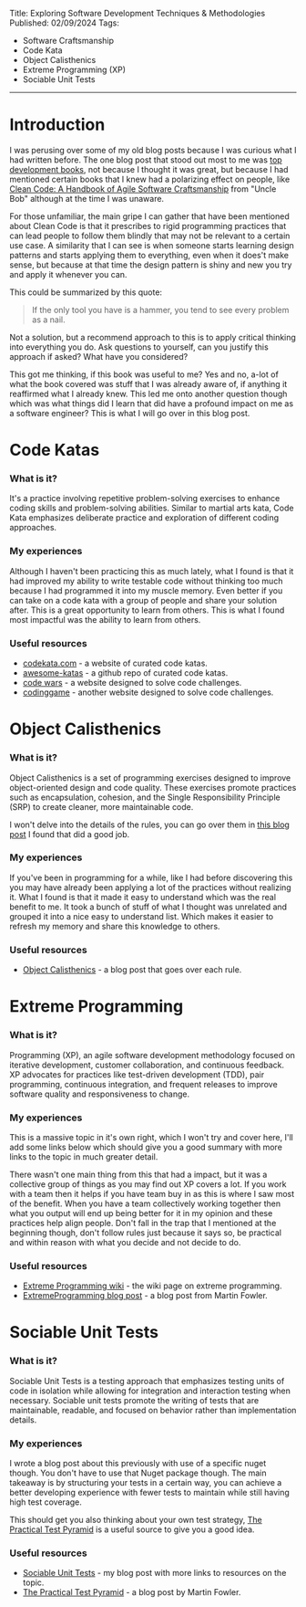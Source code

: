 Title: Exploring Software Development Techniques & Methodologies
Published: 02/09/2024
Tags: 
- Software Craftsmanship 
- Code Kata
- Object Calisthenics
- Extreme Programming (XP)
- Sociable Unit Tests

---

# Introduction

I was perusing over some of my old blog posts because I was curious what I had written before. The one blog post that stood out most to me was [top development books](/posts/top-development-books), not because I thought it was great, but because I had mentioned certain books that I knew had a polarizing effect on people, like [Clean Code: A Handbook of Agile Software Craftsmanship](https://www.amazon.co.uk/Clean-Code-Handbook-Software-Craftsmanship/dp/0132350882/ref=as_li_ss_tl?keywords=clean+code&qid=1558296957&s=books&sr=1-1&linkCode=sl1&tag=regis02-21&linkId=0799e4dde35f6b1378f68807d41d487d) from "Uncle Bob" although at the time I was unaware.

For those unfamiliar, the main gripe I can gather that have been mentioned about Clean Code is that it prescribes to rigid programming practices that can lead people to follow them blindly that may not be relevant to a certain use case. A similarity that I can see is when someone starts learning design patterns and starts applying them to everything, even when it does't make sense, but because at that time the design pattern is shiny and new you try and apply it whenever you can. 

This could be summarized by this quote:

> If the only tool you have is a hammer, you tend to see every problem as a nail.

Not a solution, but a recommend approach to this is to apply critical thinking into everything you do. Ask questions to yourself, can you justify this approach if asked? What have you considered?

This got me thinking, if this book was useful to me? Yes and no, a-lot of what the book covered was stuff that I was already aware of, if anything it reaffirmed what I already knew. This led me onto another question though which was what things did I learn that did have a profound impact on me as a software engineer? This is what I will go over in this blog post.

# Code Katas

### What is it?

It's a practice involving repetitive problem-solving exercises to enhance coding skills and problem-solving abilities. Similar to martial arts kata, Code Kata emphasizes deliberate practice and exploration of different coding approaches.

### My experiences

Although I haven't been practicing this as much lately, what I found is that it had improved my ability to write testable code without thinking too much because I had programmed it into my muscle memory. Even better if you can take on a code kata with a group of people and share your solution after. This is a great opportunity to learn from others. This is what I found most impactful was the ability to learn from others.    

### Useful resources

- [codekata.com](http://codekata.com/) - a website of curated code katas.
- [awesome-katas](https://github.com/gamontal/awesome-katas) - a github repo of curated code katas.
- [code wars](https://www.codewars.com/) - a website designed to solve code challenges.  
- [codinggame](https://www.codingame.com/start/) - another website designed to solve code challenges.  

# Object Calisthenics

### What is it?

Object Calisthenics is a set of programming exercises designed to improve object-oriented design and code quality. These exercises promote practices such as encapsulation, cohesion, and the Single Responsibility Principle (SRP) to create cleaner, more maintainable code.

I won't delve into the details of the rules, you can go over them in [this blog post](https://williamdurand.fr/2013/06/03/object-calisthenics/) I found that did a good job.

### My experiences

If you've been in programming for a while, like I had before discovering this you may have already been applying a lot of the practices without realizing it. What I found is that it made it easy to understand which was the real benefit to me. It took a bunch of stuff of what I thought was unrelated and grouped it into a nice easy to understand list. Which makes it easier to refresh my memory and share this knowledge to others.

### Useful resources

- [Object Calisthenics](https://williamdurand.fr/2013/06/03/object-calisthenics/) - a blog post that goes over each rule.

# Extreme Programming

### What is it?

Programming (XP), an agile software development methodology focused on iterative development, customer collaboration, and continuous feedback. XP advocates for practices like test-driven development (TDD), pair programming, continuous integration, and frequent releases to improve software quality and responsiveness to change.

### My experiences

This is a massive topic in it's own right, which I won't try and cover here, I'll add some links below which should give you a good summary with more links to the topic in much greater detail.

There wasn't one main thing from this that had a impact, but it was a collective group of things as you may find out XP covers a lot. If you work with a team then it helps if you have team buy in as this is where I saw most of the benefit. When you have a team collectively working together then what you output will end up being better for it in my opinion and these practices help align people. Don't fall in the trap that I mentioned at the beginning though, don't follow rules just because it says so, be practical and within reason with what you decide and not decide to do.

### Useful resources

- [Extreme Programming wiki](https://en.wikipedia.org/wiki/Extreme_programming) - the wiki page on extreme programming.
- [ExtremeProgramming blog post](https://martinfowler.com/bliki/ExtremeProgramming.html) - a blog post from Martin Fowler.

# Sociable Unit Tests

### What is it?

Sociable Unit Tests is a testing approach that emphasizes testing units of code in isolation while allowing for integration and interaction testing when necessary. Sociable unit tests promote the writing of tests that are maintainable, readable, and focused on behavior rather than implementation details.

### My experiences

I wrote a blog post about this previously with use of a specific nuget though. You don't have to use that Nuget package though. The main takeaway is by structuring your tests in a certain way, you can achieve a better developing experience with fewer tests to maintain while still having high test coverage.

This should get you also thinking about your own test strategy, [The Practical Test Pyramid](https://martinfowler.com/articles/practical-test-pyramid.html) is a useful source to give you a good idea.   

### Useful resources

- [Sociable Unit Tests](https://matthewregis.dev/posts/sociable-unit-tests-with-bddfy) - my blog post with more links to resources on the topic. 
- [The Practical Test Pyramid](https://martinfowler.com/articles/practical-test-pyramid.html) - a blog post by Martin Fowler.